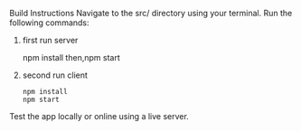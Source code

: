 Build Instructions
Navigate to the src/ directory using your terminal.
Run the following commands:
1) first run server

   
     npm install
     then,npm start

3) second run client
   
       npm install
       npm start
   
Test the app locally or online using a live server. 
